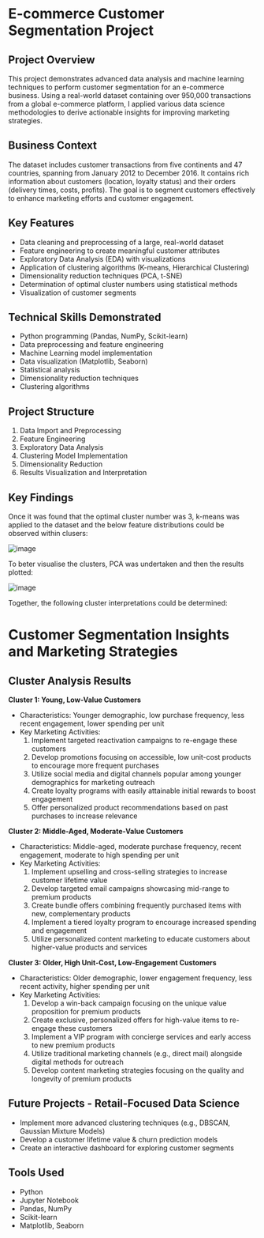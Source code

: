 # E-commerce Customer Segmentation Project

## Project Overview
This project demonstrates advanced data analysis and machine learning techniques to perform customer segmentation for an e-commerce business. Using a real-world dataset containing over 950,000 transactions from a global e-commerce platform, I applied various data science methodologies to derive actionable insights for improving marketing strategies.

## Business Context
The dataset includes customer transactions from five continents and 47 countries, spanning from January 2012 to December 2016. It contains rich information about customers (location, loyalty status) and their orders (delivery times, costs, profits). The goal is to segment customers effectively to enhance marketing efforts and customer engagement.

## Key Features
- Data cleaning and preprocessing of a large, real-world dataset
- Feature engineering to create meaningful customer attributes
- Exploratory Data Analysis (EDA) with visualizations
- Application of clustering algorithms (K-means, Hierarchical Clustering)
- Dimensionality reduction techniques (PCA, t-SNE)
- Determination of optimal cluster numbers using statistical methods
- Visualization of customer segments

## Technical Skills Demonstrated
- Python programming (Pandas, NumPy, Scikit-learn)
- Data preprocessing and feature engineering
- Machine Learning model implementation
- Data visualization (Matplotlib, Seaborn)
- Statistical analysis
- Dimensionality reduction techniques
- Clustering algorithms

## Project Structure
1. Data Import and Preprocessing
2. Feature Engineering
3. Exploratory Data Analysis
4. Clustering Model Implementation
5. Dimensionality Reduction
6. Results Visualization and Interpretation

## Key Findings
Once it was found that the optimal cluster number was 3, k-means was applied to the dataset and the below feature distributions could be observed within clusers: 

![image](https://github.com/user-attachments/assets/383364e2-5f36-4b0e-ace8-11b6be5fe803)

To beter visualise the clusters, PCA was undertaken and then the results plotted: 

![image](https://github.com/user-attachments/assets/5462933a-9c78-4a29-a156-8cc4eb4dfbca)

Together, the following cluster interpretations could be determined: 

# Customer Segmentation Insights and Marketing Strategies

## Cluster Analysis Results

**Cluster 1: Young, Low-Value Customers**
- Characteristics: Younger demographic, low purchase frequency, less recent engagement, lower spending per unit
- Key Marketing Activities:
  1. Implement targeted reactivation campaigns to re-engage these customers
  2. Develop promotions focusing on accessible, low unit-cost products to encourage more frequent purchases
  3. Utilize social media and digital channels popular among younger demographics for marketing outreach
  4. Create loyalty programs with easily attainable initial rewards to boost engagement
  5. Offer personalized product recommendations based on past purchases to increase relevance

**Cluster 2: Middle-Aged, Moderate-Value Customers**
- Characteristics: Middle-aged, moderate purchase frequency, recent engagement, moderate to high spending per unit
- Key Marketing Activities:
  1. Implement upselling and cross-selling strategies to increase customer lifetime value
  2. Develop targeted email campaigns showcasing mid-range to premium products
  3. Create bundle offers combining frequently purchased items with new, complementary products
  4. Implement a tiered loyalty program to encourage increased spending and engagement
  5. Utilize personalized content marketing to educate customers about higher-value products and services

**Cluster 3: Older, High Unit-Cost, Low-Engagement Customers**
- Characteristics: Older demographic, lower engagement frequency, less recent activity, higher spending per unit
- Key Marketing Activities:
  1. Develop a win-back campaign focusing on the unique value proposition for premium products
  2. Create exclusive, personalized offers for high-value items to re-engage these customers
  3. Implement a VIP program with concierge services and early access to new premium products
  4. Utilize traditional marketing channels (e.g., direct mail) alongside digital methods for outreach
  5. Develop content marketing strategies focusing on the quality and longevity of premium products

## Future Projects - Retail-Focused Data Science
- Implement more advanced clustering techniques (e.g., DBSCAN, Gaussian Mixture Models)
- Develop a customer lifetime value & churn prediction models
- Create an interactive dashboard for exploring customer segments

## Tools Used
- Python 
- Jupyter Notebook
- Pandas, NumPy
- Scikit-learn
- Matplotlib, Seaborn



